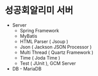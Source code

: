 # 성공회알리미 서버

+ Server
  + Spring Framework
  + MyBatis
  + HTML Parser ( Jsoup )
  + Json ( Jackson JSON Processor )
  + Multi Thread ( Quartz Framework )
  + Time ( Joda Time )
  + Test ( JUnit ), GCM Server 
+ DB - MariaDB
